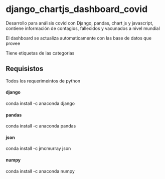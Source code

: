 # django_chartjs_dashboard_covid

Desarrollo para análisis covid con Django, pandas, chart js y javascript, contiene información de contagios, fallecidos y vacunados a nivel mundial

El dashboard se actualiza automaticamente con las base de datos que provee 

Tiene etiquetas de las categorias

## Requisistos

Todos los requerimeintos de python

#### django
conda install -c anaconda django

#### pandas
conda install -c anaconda pandas

#### json
conda install -c jmcmurray json

#### numpy
conda install -c anaconda numpy

